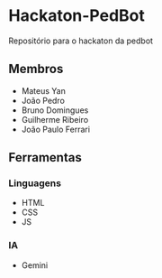 # Hackaton-PedBot

Repositório para o hackaton da pedbot

## Membros

- Mateus Yan
- João Pedro
- Bruno Domingues
- Guilherme Ribeiro
- João Paulo Ferrari

## Ferramentas

### Linguagens

- HTML
- CSS
- JS

### IA

- Gemini
